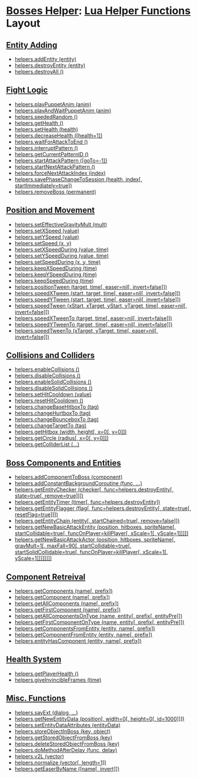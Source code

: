 # [Bosses Helper](README.md): [Lua Helper Functions](boss_helper_functions.md#bosses-helper-lua-helper-functions) Layout

## [Entity Adding](boss_helper_functions.md#entity-adding)

- [helpers.addEntity (entity)](boss_helper_functions.md#helpersaddentity-entity)
- [helpers.destroyEntity (entity)](boss_helper_functions.md#helpersdestroyentity-entity)
- [helpers.destroyAll ()](boss_helper_functions.md#helpersdestroyall-)

## [Fight Logic](boss_helper_functions.md#fight-logic)

- [helpers.playPuppetAnim (anim)](boss_helper_functions.md#helpersplaypuppetanim-anim)
- [helpers.playAndWaitPuppetAnim (anim)](boss_helper_functions.md#helpersplayandwaitpuppetanim-anim)
- [helpers.seededRandom ()](boss_helper_functions.md#helpersseededrandom-)
- [helpers.getHealth ()](boss_helper_functions.md#helpersgethealth-)
- [helpers.setHealth (health)](boss_helper_functions.md#helperssethealth-health)
- [helpers.decreaseHealth ([health=1])](boss_helper_functions.md#helpersdecreasehealth-health1)
- [helpers.waitForAttackToEnd ()](boss_helper_functions.md#helperswaitforattacktoend-)
- [helpers.interruptPattern ()](boss_helper_functions.md#helpersinterruptpattern-)
- [helpers.getCurrentPatternID ()](boss_helper_functions.md#helpersgetcurrentpatternid-)
- [helpers.startAttackPattern ([goTo=-1])](boss_helper_functions.md#helpersstartattackpattern-goto-1)
- [helpers.startNextAttackPattern ()](boss_helper_functions.md#helpersstartnextattackpattern-)
- [helpers.forceNextAttackIndex (index)](boss_helper_functions.md#helpersforcenextattackindex-index)
- [helpers.savePhaseChangeToSession (health, index[, startImmediately=true])](boss_helper_functions.md#helperssavephasechangetosession-health-index-startimmediatelytrue)
- [helpers.removeBoss (permanent)](boss_helper_functions.md#helpersremoveboss-permanent)

## [Position and Movement](boss_helper_functions.md#position-and-movement)

- [helpers.setEffectiveGravityMult (mult)](boss_helper_functions.md#helpersseteffectivegravitymult-mult)
- [helpers.setXSpeed (value)](boss_helper_functions.md#helperssetxspeed-value)
- [helpers.setYSpeed (value)](boss_helper_functions.md#helperssetyspeed-value)
- [helpers.setSpeed (x, y)](boss_helper_functions.md#helperssetspeed-x-y)
- [helpers.setXSpeedDuring (value, time)](boss_helper_functions.md#helperssetxspeedduring-value-time)
- [helpers.setYSpeedDuring (value, time)](boss_helper_functions.md#helperssetyspeedduring-value-time)
- [helpers.setSpeedDuring (x, y, time)](boss_helper_functions.md#helperssetspeedduring-x-y-time)
- [helpers.keepXSpeedDuring (time)](boss_helper_functions.md#helperskeepxspeedduring-time)
- [helpers.keepYSpeedDuring (time)](boss_helper_functions.md#helperskeepyspeedduring-time)
- [helpers.keepSpeedDuring (time)](boss_helper_functions.md#helperskeepspeedduring-time)
- [helpers.positionTween (target, time[, easer=nil[, invert=false]])](boss_helper_functions.md#helperspositiontween-target-time-easernil-invertfalse)
- [helpers.speedXTween (start, target, time[, easer=nil[, invert=false]])](boss_helper_functions.md#helpersspeedxtween-start-target-time-easernil-invertfalse)
- [helpers.speedYTween (start, target, time[, easer=nil[, invert=false]])](boss_helper_functions.md#helpersspeedytween-start-target-time-easernil-invertfalse)
- [helpers.speedTween (xStart, xTarget, yStart, yTarget, time[, easer=nil[, invert=false]])](boss_helper_functions.md#helpersspeedtween-xstart-xtarget-ystart-ytarget-time-easernil-invertfalse)
- [helpers.speedXTweenTo (target, time[, easer=nil[, invert=false]])](boss_helper_functions.md#helpersspeedxtweento-target-time-easernil-invertfalse)
- [helpers.speedYTweenTo (target, time[, easer=nil[, invert=false]])](boss_helper_functions.md#helpersspeedytweento-target-time-easernil-invertfalse)
- [helpers.speedTweenTo (xTarget, yTarget, time[, easer=nil[, invert=false]])](boss_helper_functions.md#helpersspeedtweento-xtarget-ytarget-time-easernil-invertfalse)

## [Collisions and Colliders](boss_helper_functions.md#collisions-and-colliders)

- [helpers.enableCollisions ()](boss_helper_functions.md#helpersenablecollisions-)
- [helpers.disableCollisions ()](boss_helper_functions.md#helpersdisablecollisions-)
- [helpers.enableSolidCollisions ()](boss_helper_functions.md#helpersenablesolidcollisions-)
- [helpers.disableSolidCollisions ()](boss_helper_functions.md#helpersdisablesolidcollisions-)
- [helpers.setHitCooldown (value)](boss_helper_functions.md#helperssethitcooldown-value)
- [helpers.resetHitCooldown ()](boss_helper_functions.md#helpersresethitcooldown-)
- [helpers.changeBaseHitboxTo (tag)](boss_helper_functions.md#helperschangebasehitboxto-tag)
- [helpers.changeHurtboxTo (tag)](boss_helper_functions.md#helperschangehurtboxto-tag)
- [helpers.changeBounceboxTo (tag)](boss_helper_functions.md#helperschangebounceboxto-tag)
- [helpers.changeTargetTo (tag)](boss_helper_functions.md#helperschangetargetto-tag)
- [helpers.getHitbox (width, height[, x=0[, y=0]])](boss_helper_functions.md#helpersgethitbox-width-height-x0-y0)
- [helpers.getCircle (radius[, x=0[, y=0]])](boss_helper_functions.md#helpersgetcircle-radius-x0-y0)
- [helpers.getColliderList (...)](boss_helper_functions.md#helpersgetcolliderlist-)

## [Boss Components and Entities](boss_helper_functions.md#boss-components-and-entities)

- [helpers.addComponentToBoss (component)](boss_helper_functions.md#helpersaddcomponenttoboss-component)
- [helpers.addConstantBackgroundCoroutine (func, ...)](boss_helper_functions.md#helpersaddconstantbackgroundcoroutine-func-)
- [helpers.getEntityChecker (checker[, func=helpers.destroyEntity[, state=true[, remove=true]]])](boss_helper_functions.md#helpersgetentitychecker-checker-funchelpersdestroyentity-statetrue-removetrue)
- [helpers.getEntityTimer (timer[, func=helpers.destroyEntity])](boss_helper_functions.md#helpersgetentitytimer-timer-funchelpersdestroyentity)
- [helpers.getEntityFlagger (flag[, func=helpers.destroyEntity[, state=true[, resetFlag=true]]])](boss_helper_functions.md#helpersgetentityflagger-flag-funchelpersdestroyentity-statetrue-resetflagtrue)
- [helpers.getEntityChain (entity[, startChained=true[, remove=false]])](boss_helper_functions.md#helpersgetentitychain-entity-startchainedtrue-removefalse)
- [helpers.getNewBasicAttackEntity (position, hitboxes, spriteName[, startCollidable=true[, funcOnPlayer=killPlayer[, xScale=1[, yScale=1]]]])](boss_helper_functions.md#helpersgetnewbasicattackentity-position-hitboxes-spritename-startcollidabletrue-funconplayerkillplayer-xscale1-yscale1)
- [helpers.getNewBasicAttackActor (position, hitboxes, spriteName[, gravMult=1[, maxFall=90[, startCollidable=true[, startSolidCollidable=true[, funcOnPlayer=killPlayer[, xScale=1[, yScale=1]]]]]]])](boss_helper_functions.md#helpersgetnewbasicattackactor-position-hitboxes-spritename-gravmult1-maxfall90-startcollidabletrue-startsolidcollidabletrue-funconplayerkillplayer-xscale1-yscale1)

## [Component Retreival](boss_helper_functions.md#component-retreival)

- [helpers.getComponents (name[, prefix])](boss_helper_functions.md#helpersgetcomponents-name-prefix)
- [helpers.getComponent (name[, prefix])](boss_helper_functions.md#helpersgetcomponent-name-prefix)
- [helpers.getAllComponents (name[, prefix])](boss_helper_functions.md#helpersgetallcomponents-name-prefix)
- [helpers.getFirstComponent (name[, prefix])](boss_helper_functions.md#helpersgetfirstcomponent-name-prefix)
- [helpers.getAllComponentsOnType (name, entity[, prefix[, entityPre]])](boss_helper_functions.md#helpersgetallcomponentsontype-name-entity-prefix-entitypre)
- [helpers.getFirstComponentOnType (name, entity[, prefix[, entityPre]])](boss_helper_functions.md#helpersgetfirstcomponentontype-name-entity-prefix-entitypre)
- [helpers.getComponentsFromEntity (entity, name[, prefix])](boss_helper_functions.md#helpersgetcomponentsfromentity-entity-name-prefix)
- [helpers.getComponentFromEntity (entity, name[, prefix])](boss_helper_functions.md#helpersgetcomponentfromentity-entity-name-prefix)
- [helpers.entityHasComponent (entity, name[, prefix])](boss_helper_functions.md#helpersentityhascomponent-entity-name-prefix)

## [Health System](boss_helper_functions.md#health-system)

- [helpers.getPlayerHealth ()](boss_helper_functions.md#helpersgetplayerhealth-)
- [helpers.giveInvincibleFrames (time)](boss_helper_functions.md#helpersgiveinvincibleframes-time)

## [Misc. Functions](boss_helper_functions.md#misc-functions)

- [helpers.sayExt (dialog, ...)](boss_helper_functions.md#helperssayext-dialog-)
- [helpers.getNewEntityData (position[, width=0[, height=0[, id=1000]]])](boss_helper_functions.md#helpersgetnewentitydata-position-width0-height0-id1000)
- [helpers.setEntityDataAttributes (entityData)](boss_helper_functions.md#helperssetentitydataattributes-entitydata)
- [helpers.storeObjectInBoss (key, object)](boss_helper_functions.md#helpersstoreobjectinboss-key-object)
- [helpers.getStoredObjectFromBoss (key)](boss_helper_functions.md#helpersgetstoredobjectfromboss-key)
- [helpers.deleteStoredObjectFromBoss (key)](boss_helper_functions.md#helpersdeletestoredobjectfromboss-key)
- [helpers.doMethodAfterDelay (func, delay)](boss_helper_functions.md#helpersdomethodafterdelay-func-delay)
- [helpers.v2L (vector)](boss_helper_functions.md#helpersv2l-vector)
- [helpers.normalize (vector[, length=1])](boss_helper_functions.md#helpersnormalize-vector-length1)
- [helpers.getEaserByName ([name[, invert]])](boss_helper_functions.md#helpersgeteaserbyname-name-invert)
